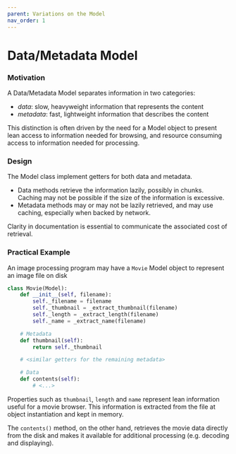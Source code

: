 ```yaml
---
parent: Variations on the Model
nav_order: 1
---
```

# Data/Metadata Model

### Motivation

A Data/Metadata Model separates information in two categories:

- *data*: slow, heavyweight information that represents the content
- *metadata*: fast, lightweight information that describes the content

This distinction is often driven by the need for a Model object to 
present lean access to information needed for browsing, and resource consuming
access to information needed for processing.

### Design

The Model class implement getters for both data and metadata. 

- Data methods retrieve the information lazily, possibly in chunks. 
  Caching may not be possible if the size of the information is excessive.
- Metadata methods may or may not be lazily retrieved, and may use caching, 
  especially when backed by network.

Clarity in documentation is essential to communicate the associated cost 
of retrieval.

### Practical Example

An image processing program may have a ``Movie`` Model object
to represent an image file on disk

```python
class Movie(Model):
    def __init__(self, filename):
        self._filename = filename
        self._thumbnail = _extract_thumbnail(filename)
        self._length = _extract_length(filename)
        self._name = _extract_name(filename)

    # Metadata
    def thumbnail(self):
        return self._thumbnail

    # <similar getters for the remaining metadata>

    # Data
    def contents(self):
        # <...> 
```

Properties such as ``thumbnail``, ``length`` and ``name`` represent lean 
information useful for a movie browser. This information is extracted 
from the file at object instantiation and kept in memory.

The ``contents()`` method, on the other hand, retrieves the movie data 
directly from the disk and makes it available for additional processing 
(e.g. decoding and displaying).

